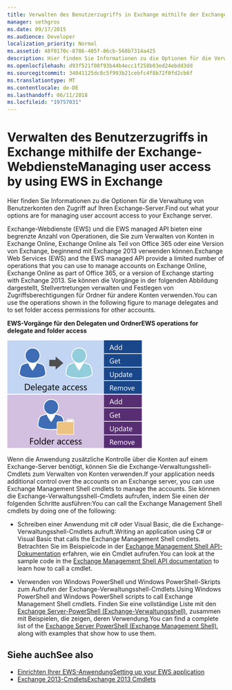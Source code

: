 ```yaml
---
title: Verwalten des Benutzerzugriffs in Exchange mithilfe der Exchange-Webdienste
manager: sethgros
ms.date: 09/17/2015
ms.audience: Developer
localization_priority: Normal
ms.assetid: 48f0170c-8786-405f-86cb-568b7314a425
description: Hier finden Sie Informationen zu die Optionen für die Verwaltung von Benutzerkonten den Zugriff auf Ihren Exchange-Server.
ms.openlocfilehash: d93f521f08f93b44b4ecc1f258b03ed24ebdd3dd
ms.sourcegitcommit: 34041125dc8c5f993b21cebfc4f8b72f0fd2cb6f
ms.translationtype: MT
ms.contentlocale: de-DE
ms.lasthandoff: 06/11/2018
ms.locfileid: "19757031"
---
```

# <a name="managing-user-access-by-using-ews-in-exchange"></a><span data-ttu-id="0211e-103">Verwalten des Benutzerzugriffs in Exchange mithilfe der Exchange-Webdienste</span><span class="sxs-lookup"><span data-stu-id="0211e-103">Managing user access by using EWS in Exchange</span></span>

<span data-ttu-id="0211e-104">Hier finden Sie Informationen zu die Optionen für die Verwaltung von Benutzerkonten den Zugriff auf Ihren Exchange-Server.</span><span class="sxs-lookup"><span data-stu-id="0211e-104">Find out what your options are for managing user account access to your Exchange server.</span></span>
  
<span data-ttu-id="0211e-105">Exchange-Webdienste (EWS) und die EWS managed API bieten eine begrenzte Anzahl von Operationen, die Sie zum Verwalten von Konten in Exchange Online, Exchange Online als Teil von Office 365 oder eine Version von Exchange, beginnend mit Exchange 2013 verwenden können.</span><span class="sxs-lookup"><span data-stu-id="0211e-105">Exchange Web Services (EWS) and the EWS managed API provide a limited number of operations that you can use to manage accounts on Exchange Online, Exchange Online as part of Office 365, or a version of Exchange starting with Exchange 2013.</span></span> <span data-ttu-id="0211e-106">Sie können die Vorgänge in der folgenden Abbildung dargestellt, Stellvertretungen verwalten und Festlegen von Zugriffsberechtigungen für Ordner für andere Konten verwenden.</span><span class="sxs-lookup"><span data-stu-id="0211e-106">You can use the operations shown in the following figure to manage delegates and to set folder access permissions for other accounts.</span></span> 
  
<span data-ttu-id="0211e-107">**EWS-Vorgänge für den Delegaten und Ordner**</span><span class="sxs-lookup"><span data-stu-id="0211e-107">**EWS operations for delegate and folder access**</span></span>

![EWS-Benutzerverwaltungsoptionen.](media/Exchange_ManagingUserAccess_1.png)
  
<span data-ttu-id="0211e-109">Wenn die Anwendung zusätzliche Kontrolle über die Konten auf einem Exchange-Server benötigt, können Sie die Exchange-Verwaltungsshell-Cmdlets zum Verwalten von Konten verwenden.</span><span class="sxs-lookup"><span data-stu-id="0211e-109">If your application needs additional control over the accounts on an Exchange server, you can use Exchange Management Shell cmdlets to manage the accounts.</span></span> <span data-ttu-id="0211e-110">Sie können die Exchange-Verwaltungsshell-Cmdlets aufrufen, indem Sie einen der folgenden Schritte ausführen:</span><span class="sxs-lookup"><span data-stu-id="0211e-110">You can call the Exchange Management Shell cmdlets by doing one of the following:</span></span>
  
- <span data-ttu-id="0211e-111">Schreiben einer Anwendung mit c# oder Visual Basic, die die Exchange-Verwaltungsshell-Cmdlets aufruft.</span><span class="sxs-lookup"><span data-stu-id="0211e-111">Writing an application using C# or Visual Basic that calls the Exchange Management Shell cmdlets.</span></span> <span data-ttu-id="0211e-112">Betrachten Sie im Beispielcode in der [Exchange Management Shell API-Dokumentation](../management/exchange-management-shell.md) erfahren, wie ein Cmdlet aufrufen.</span><span class="sxs-lookup"><span data-stu-id="0211e-112">You can look at the sample code in the [Exchange Management Shell API documentation](../management/exchange-management-shell.md) to learn how to call a cmdlet.</span></span> 
    
- <span data-ttu-id="0211e-113">Verwenden von Windows PowerShell und Windows PowerShell-Skripts zum Aufrufen der Exchange-Verwaltungsshell-Cmdlets.</span><span class="sxs-lookup"><span data-stu-id="0211e-113">Using Windows PowerShell and Windows PowerShell scripts to call Exchange Management Shell cmdlets.</span></span> <span data-ttu-id="0211e-114">Finden Sie eine vollständige Liste mit den [Exchange Server-PowerShell (Exchange-Verwaltungsshell)](https://docs.microsoft.com/en-us/powershell/exchange/exchange-server/exchange-management-shell?view=exchange-ps), zusammen mit Beispielen, die zeigen, deren Verwendung.</span><span class="sxs-lookup"><span data-stu-id="0211e-114">You can find a complete list of the [Exchange Server PowerShell (Exchange Management Shell)](https://docs.microsoft.com/en-us/powershell/exchange/exchange-server/exchange-management-shell?view=exchange-ps), along with examples that show how to use them.</span></span> 
    
## <a name="see-also"></a><span data-ttu-id="0211e-115">Siehe auch</span><span class="sxs-lookup"><span data-stu-id="0211e-115">See also</span></span>

- [<span data-ttu-id="0211e-116">Einrichten Ihrer EWS-Anwendung</span><span class="sxs-lookup"><span data-stu-id="0211e-116">Setting up your EWS application</span></span>](setting-up-your-ews-application.md)   
- [<span data-ttu-id="0211e-117">Exchange 2013-Cmdlets</span><span class="sxs-lookup"><span data-stu-id="0211e-117">Exchange 2013 Cmdlets</span></span>](https://docs.microsoft.com/en-us/powershell/exchange/?view=exchange-ps)  
    

